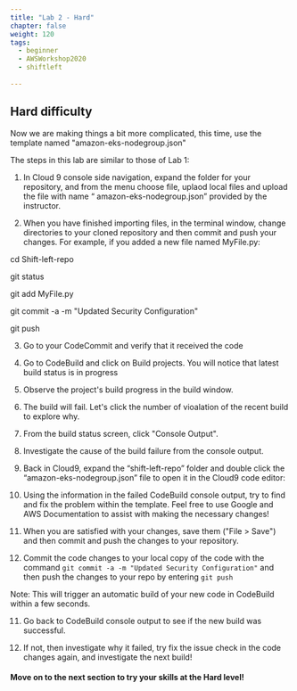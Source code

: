 ```yaml
---
title: "Lab 2 - Hard"
chapter: false
weight: 120
tags:
  - beginner
  - AWSWorkshop2020
  - shiftleft
  
---
```



## Hard difficulty
Now we are making things a bit more complicated, this time, use the template named "amazon-eks-nodegroup.json"

The steps in this lab are similar to those of Lab 1:

1. In Cloud 9 console side navigation, expand the folder for your repository, and from the menu choose file, uplaod local files and upload the file with name “ amazon-eks-nodegroup.json” provided by the instructor.

2. When you have finished importing files, in the terminal window, change directories to your cloned repository and then commit and push your changes. For example, if you added a new file named MyFile.py:

cd Shift-left-repo

git status

git add MyFile.py

git commit -a -m "Updated Security Configuration"

git push

3. Go to your CodeCommit and verify that it received the code

4. Go to CodeBuild and click on Build projects. You will notice that latest build status is in progress

3. Observe the project's build progress in the build window.

4.  The build will fail.  Let's click the number of vioalation of the recent build to explore why.

5.  From the build status screen, click "Console Output".

6.  Investigate the cause of the build failure from the console output.

7.  Back in Cloud9, expand the “shift-left-repo” folder and double click the “amazon-eks-nodegroup.json” file to open it in the Cloud9 code editor:

8.  Using the information in the failed CodeBuild console output, try to find and fix the problem within the template. Feel free to use Google and AWS Documentation to assist with making the necessary changes!
9.  When you are satisfied with your changes, save them ("File > Save") and then commit and push the changes to your repository.

10. Commit the code changes to your local copy of the code with the command ``git commit -a -m "Updated Security Configuration"`` and then push the changes to your repo by entering ``git push``

Note: This will trigger an automatic build of your new code in CodeBuild within a few seconds.

11. Go back to CodeBuild console output to see if the new build was successful.

12. If not, then investigate why it failed, try fix the issue check in the code changes again, and investigate the next build!


#### Move on to the next section to try your skills at the Hard level!


